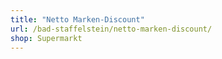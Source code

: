 ```yaml
---
title: "Netto Marken-Discount"
url: /bad-staffelstein/netto-marken-discount/
shop: Supermarkt
---
```

